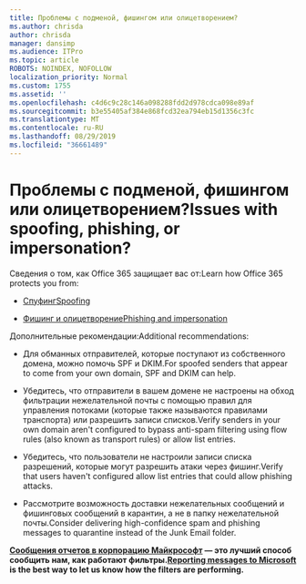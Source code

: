 ```yaml
---
title: Проблемы с подменой, фишингом или олицетворением?
ms.author: chrisda
author: chrisda
manager: dansimp
ms.audience: ITPro
ms.topic: article
ROBOTS: NOINDEX, NOFOLLOW
localization_priority: Normal
ms.custom: 1755
ms.assetid: ''
ms.openlocfilehash: c4d6c9c28c146a098288fdd2d978cdca098e89af
ms.sourcegitcommit: b3e55405af384e868fcd32ea794eb15d1356c3fc
ms.translationtype: MT
ms.contentlocale: ru-RU
ms.lasthandoff: 08/29/2019
ms.locfileid: "36661489"
---
```

# <a name="issues-with-spoofing-phishing-or-impersonation"></a><span data-ttu-id="c12ec-102">Проблемы с подменой, фишингом или олицетворением?</span><span class="sxs-lookup"><span data-stu-id="c12ec-102">Issues with spoofing, phishing, or impersonation?</span></span>

<span data-ttu-id="c12ec-103">Сведения о том, как Office 365 защищает вас от:</span><span class="sxs-lookup"><span data-stu-id="c12ec-103">Learn how Office 365 protects you from:</span></span>

- [<span data-ttu-id="c12ec-104">Спуфинг</span><span class="sxs-lookup"><span data-stu-id="c12ec-104">Spoofing</span></span>](https://docs.microsoft.com/office365/securitycompliance/anti-spoofing-protection)

- [<span data-ttu-id="c12ec-105">Фишинг и олицетворение</span><span class="sxs-lookup"><span data-stu-id="c12ec-105">Phishing and impersonation</span></span>](https://docs.microsoft.com/office365/securitycompliance/atp-anti-phishing)

<span data-ttu-id="c12ec-106">Дополнительные рекомендации:</span><span class="sxs-lookup"><span data-stu-id="c12ec-106">Additional recommendations:</span></span>

- <span data-ttu-id="c12ec-107">Для обманных отправителей, которые поступают из собственного домена, можно помочь SPF и DKIM.</span><span class="sxs-lookup"><span data-stu-id="c12ec-107">For spoofed senders that appear to come from your own domain, SPF and DKIM can help.</span></span>

- <span data-ttu-id="c12ec-108">Убедитесь, что отправители в вашем домене не настроены на обход фильтрации нежелательной почты с помощью правил для управления потоками (которые также называются правилами транспорта) или разрешить записи списков.</span><span class="sxs-lookup"><span data-stu-id="c12ec-108">Verify senders in your own domain aren't configured to bypass anti-spam filtering using flow rules (also known as transport rules) or allow list entries.</span></span>

- <span data-ttu-id="c12ec-109">Убедитесь, что пользователи не настроили записи списка разрешений, которые могут разрешить атаки через фишинг.</span><span class="sxs-lookup"><span data-stu-id="c12ec-109">Verify that users haven't configured allow list entries that could allow phishing attacks.</span></span>

- <span data-ttu-id="c12ec-110">Рассмотрите возможность доставки нежелательных сообщений и фишинговых сообщений в карантин, а не в папку нежелательной почты.</span><span class="sxs-lookup"><span data-stu-id="c12ec-110">Consider delivering high-confidence spam and phishing messages to quarantine instead of the Junk Email folder.</span></span>

<span data-ttu-id="c12ec-111">**[Сообщения отчетов в корпорацию Майкрософт](https://support.office.com/article/b5caa9f1-cdf3-4443-af8c-ff724ea719d2) — это лучший способ сообщить нам, как работают фильтры.**</span><span class="sxs-lookup"><span data-stu-id="c12ec-111">**[Reporting messages to Microsoft](https://support.office.com/article/b5caa9f1-cdf3-4443-af8c-ff724ea719d2) is the best way to let us know how the filters are performing.**</span></span>

